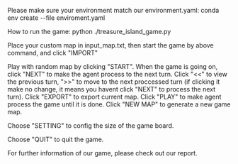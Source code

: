 Please make sure your environment match our environment.yaml:
conda env create --file enviroment.yaml

How to run the game:
python ./treasure_island_game.py

Place your custom map in input_map.txt, then start the game by above command, and click "IMPORT"

Play with random map by clicking "START". When the game is going on, click "NEXT" to make the agent process to the next turn. Click "<<" to view the previous turn, ">>" to move to the next proccessed turn (if clicking it make no change, it means you havent click "NEXT" to process the next turn). Click "EXPORT" to export current map. Click "PLAY" to make agent process the game until it is done. Click "NEW MAP" to generate a new game map.

Choose "SETTING" to config the size of the game board.

Choose "QUIT" to quit the game.

For further information of our game, please check out our report.